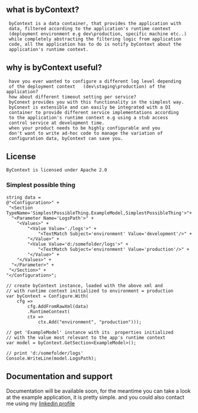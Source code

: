 ## what is byContext?
     byContext is a data container, that provides the application with 
	 data, filtered according to the application's runtime context 
	 (deployment environment e.g dev\production, specific machine etc..) 
	 while completely abstracting the filtering logic from application 
	 code, all the application has to do is notify byContext about the 
	 application's runtime context.
 
## why is byContext useful?
     have you ever wanted to configure a different log level depending
	 of the deployment context 	 (dev\staging\production) of the application? 
     how about different timeout setting per service?
	 byConext provides you with this functionality in the simplest way.
     byConext is extensible and can easily be integrated with a DI 
	 container to provide different service implementations according 
	 to the application's runtime context e.g using a stub access 
	 control service at development time.
     when your product needs to be highly configurable and you 
	 don't want to write ad-hoc code to manage the variation of 
	 configuration data, byContext can save you.
	 
## License
	ByContext is licensed under Apache 2.0

### Simplest possible thing

```
string data =
@"<Configuration>" +
 "<Section TypeName='SimplestPossibleThing.ExampleModel,SimplestPossibleThing'>"+
  "<Parameter Name='LogsPath'>" +
	"<Values>" +
		"<Value Value='./logs'>" +
			"<TextMatch Subject='environment' Value='development'/>" +
		"</Value>" +
		"<Value Value='d:/somefolder/logs'>" +
			"<TextMatch Subject='environment' Value='production'/>" +
		"</Value>" +
	"</Values>" +
  "</Parameter>" +
 "</Section>" +
"</Configuration>";

// create byContext instance, loaded with the above xml and 
// with runtime context initialized to environment = production
var byContext = Configure.With(
	cfg => 
		cfg.AddFromRawXml(data)
		.RuntimeContext(
		ctx => 
			ctx.Add("environment", "production")));

// get 'ExampleModel' instance with its  properties initialized 
// with the value most relevant to the app's runtime context
var model = byContext.GetSection<ExampleModel>();

// print 'd:/somefolder/logs'
Console.WriteLine(model.LogsPath);
```

## Documentation and support
Documentation will be available soon, for the meantime you can take a look at the example application, it is pretty simple.
and you could also contact me using my [linkedin profile](http://www.linkedin.com/profile/view?id=58818019&goback=%2Enmp_*1_*1_*1_*1_*1_*1_*1_*1_*1_*1&trk=spm_pic) 